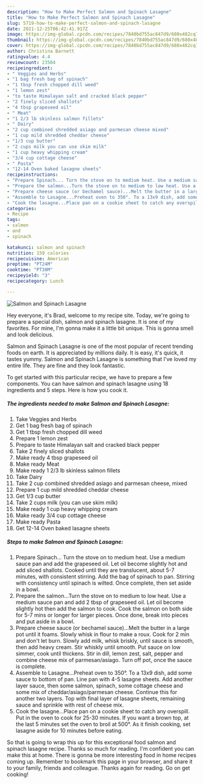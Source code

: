 ```yaml
---
description: "How to Make Perfect Salmon and Spinach Lasagne"
title: "How to Make Perfect Salmon and Spinach Lasagne"
slug: 5719-how-to-make-perfect-salmon-and-spinach-lasagne
date: 2021-12-25T06:42:41.917Z
image: https://img-global.cpcdn.com/recipes/7840bd755ac847d9/680x482cq70/salmon-and-spinach-lasagne-recipe-main-photo.jpg
thumbnail: https://img-global.cpcdn.com/recipes/7840bd755ac847d9/680x482cq70/salmon-and-spinach-lasagne-recipe-main-photo.jpg
cover: https://img-global.cpcdn.com/recipes/7840bd755ac847d9/680x482cq70/salmon-and-spinach-lasagne-recipe-main-photo.jpg
author: Christina Barnett
ratingvalue: 4.4
reviewcount: 23504
recipeingredient:
- " Veggies and Herbs"
- "1 bag fresh bag of spinach"
- "1 tbsp fresh chopped dill weed"
- "1 lemon zest"
- "to taste Himalayan salt and cracked black pepper"
- "2 finely sliced shallots"
- "4 tbsp grapeseed oil"
- " Meat"
- "1 2/3 lb skinless salmon fillets"
- " Dairy"
- "2 cup combined shredded asiago and parmesan cheese mixed"
- "1 cup mild shredded cheddar cheese"
- "1/3 cup butter"
- "2 cups milk you can use skim milk"
- "1 cup heavy whipping cream"
- "3/4 cup cottage cheese"
- " Pasta"
- "12-14 Oven baked lasagne sheets"
recipeinstructions:
- "Prepare Spinach... Turn the stove on to medium heat. Use a medium sauce pan and add the grapeseed oil. Let oil become slightly hot and add sliced shallots. Cooked until they are translucent, about 5-7 minutes, with consistent stirring. Add the bag of spinach to pan. Stirring with consistency until spinach is wilted. Once complete, then set aside in a bowl."
- "Prepare the salmon...Turn the stove on to medium to low heat. Use a medium sauce pan and add 2 tbsp of grapeseed oil. Let oil become slightly hot then add the salmon to cook. Cook the salmon on both side for 5-7 mins or longer for larger pieces. Once done, break into pieces and put aside in a bowl."
- "Prepare cheese sauce (or bechamel sauce)...Melt the butter in a large pot until it foams. Slowly whisk in flour to make a roux. Cook for 2 min and don&#39;t let burn. Slowly add milk, whisk briskly, until sauce is smooth, then add heavy cream. Stir whiskly until smooth. Put sauce on low simmer, cook until thickens. Stir in dill, lemon zest, salt, pepper and combine cheese mix of parmesan/asiago. Turn off pot, once the sauce is complete."
- "Assemble to Lasagne...Preheat oven to 350°. To a 13x9 dish, add some sauce to bottom of pan. Line pan with 4-5 lasagne sheets. Add another layer sauce, then some salmon, spinach, some cottage cheese and some mix of cheddar/asiago/parmesan cheese. Continue this for another two layers. Top with final layer of lasagne sheets, remaining sauce and sprinkle with rest of cheese mix."
- "Cook the lasagne...Place pan on a cookie sheet to catch any overspill. Put in the oven to cook for 25-30 minutes. If you want a brown top, at the last 5 minutes set the oven to broil at 500°. As it finish cooking, set lasagne aside for 10 minutes before eating."
categories:
- Recipe
tags:
- salmon
- and
- spinach

katakunci: salmon and spinach 
nutrition: 159 calories
recipecuisine: American
preptime: "PT24M"
cooktime: "PT30M"
recipeyield: "3"
recipecategory: Lunch

---
```



![Salmon and Spinach Lasagne](https://img-global.cpcdn.com/recipes/7840bd755ac847d9/680x482cq70/salmon-and-spinach-lasagne-recipe-main-photo.jpg)

Hey everyone, it's Brad, welcome to my recipe site. Today, we're going to prepare a special dish, salmon and spinach lasagne. It is one of my favorites. For mine, I'm gonna make it a little bit unique. This is gonna smell and look delicious.



Salmon and Spinach Lasagne is one of the most popular of recent trending foods on earth. It is appreciated by millions daily. It is easy, it's quick, it tastes yummy. Salmon and Spinach Lasagne is something that I've loved my entire life. They are fine and they look fantastic.


To get started with this particular recipe, we have to prepare a few components. You can have salmon and spinach lasagne using 18 ingredients and 5 steps. Here is how you cook it.

<!--inarticleads1-->

##### The ingredients needed to make Salmon and Spinach Lasagne:

1. Take  Veggies and Herbs
1. Get 1 bag fresh bag of spinach
1. Get 1 tbsp fresh chopped dill weed
1. Prepare 1 lemon zest
1. Prepare to taste Himalayan salt and cracked black pepper
1. Take 2 finely sliced shallots
1. Make ready 4 tbsp grapeseed oil
1. Make ready  Meat
1. Make ready 1 2/3 lb skinless salmon fillets
1. Take  Dairy
1. Take 2 cup combined shredded asiago and parmesan cheese, mixed
1. Prepare 1 cup mild shredded cheddar cheese
1. Get 1/3 cup butter
1. Take 2 cups milk (you can use skim milk)
1. Make ready 1 cup heavy whipping cream
1. Make ready 3/4 cup cottage cheese
1. Make ready  Pasta
1. Get 12-14 Oven baked lasagne sheets




<!--inarticleads2-->

##### Steps to make Salmon and Spinach Lasagne:

1. Prepare Spinach... Turn the stove on to medium heat. Use a medium sauce pan and add the grapeseed oil. Let oil become slightly hot and add sliced shallots. Cooked until they are translucent, about 5-7 minutes, with consistent stirring. Add the bag of spinach to pan. Stirring with consistency until spinach is wilted. Once complete, then set aside in a bowl.
1. Prepare the salmon...Turn the stove on to medium to low heat. Use a medium sauce pan and add 2 tbsp of grapeseed oil. Let oil become slightly hot then add the salmon to cook. Cook the salmon on both side for 5-7 mins or longer for larger pieces. Once done, break into pieces and put aside in a bowl.
1. Prepare cheese sauce (or bechamel sauce)...Melt the butter in a large pot until it foams. Slowly whisk in flour to make a roux. Cook for 2 min and don&#39;t let burn. Slowly add milk, whisk briskly, until sauce is smooth, then add heavy cream. Stir whiskly until smooth. Put sauce on low simmer, cook until thickens. Stir in dill, lemon zest, salt, pepper and combine cheese mix of parmesan/asiago. Turn off pot, once the sauce is complete.
1. Assemble to Lasagne...Preheat oven to 350°. To a 13x9 dish, add some sauce to bottom of pan. Line pan with 4-5 lasagne sheets. Add another layer sauce, then some salmon, spinach, some cottage cheese and some mix of cheddar/asiago/parmesan cheese. Continue this for another two layers. Top with final layer of lasagne sheets, remaining sauce and sprinkle with rest of cheese mix.
1. Cook the lasagne...Place pan on a cookie sheet to catch any overspill. Put in the oven to cook for 25-30 minutes. If you want a brown top, at the last 5 minutes set the oven to broil at 500°. As it finish cooking, set lasagne aside for 10 minutes before eating.




So that is going to wrap this up for this exceptional food salmon and spinach lasagne recipe. Thanks so much for reading. I'm confident you can make this at home. There is gonna be more interesting food in home recipes coming up. Remember to bookmark this page in your browser, and share it to your family, friends and colleague. Thanks again for reading. Go on get cooking!
